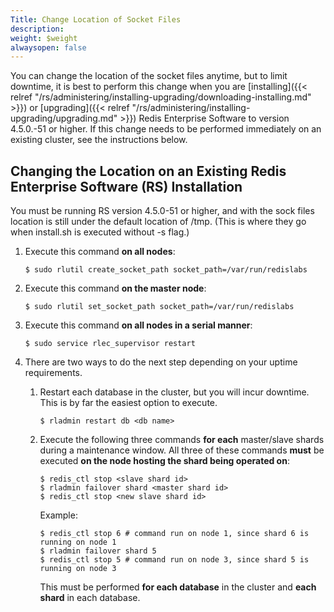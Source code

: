 ```yaml
---
Title: Change Location of Socket Files
description: 
weight: $weight
alwaysopen: false
---
```

You can change the location of the socket files anytime, but to limit
downtime, it is best to perform this change when you are
[installing]({{< relref "/rs/administering/installing-upgrading/downloading-installing.md" >}})
or
[upgrading]({{< relref "/rs/administering/installing-upgrading/upgrading.md" >}})
Redis Enterprise Software to version 4.5.0.-51 or higher. If this change
needs to be performed immediately on an existing cluster, see the
instructions below.

## Changing the Location on an Existing Redis Enterprise Software (RS) Installation

You must be running RS version 4.5.0-51 or higher, and with the sock
files location is still under the default location of /tmp. (This is
where they go when install.sh is executed without -s flag.)

1. Execute this command **on all nodes**:

    ```src
    $ sudo rlutil create_socket_path socket_path=/var/run/redislabs
    ```

1. Execute this command **on the master node**:

    ```src
    $ sudo rlutil set_socket_path socket_path=/var/run/redislabs
    ```

1. Execute this command **on all nodes in a serial manner**:

    ```src
    $ sudo service rlec_supervisor restart
    ```

1. There are two ways to do the next step depending on your uptime
    requirements.
    1. Restart each database in the cluster, but you will incur
        downtime. This is by far the easiest option to execute.

        ```src
        $ rladmin restart db <db name>
        ```

    1. Execute the following three commands **for each** master/slave
        shards during a maintenance window. All three of these commands
        **must** be executed **on the node hosting the shard being
        operated on**:

        ```src
        $ redis_ctl stop <slave shard id>
        $ rladmin failover shard <master shard id>
        $ redis_ctl stop <new slave shard id>
        ```

        Example:

        ```src
        $ redis_ctl stop 6 # command run on node 1, since shard 6 is running on node 1
        $ rladmin failover shard 5
        $ redis_ctl stop 5 # command run on node 3, since shard 5 is running on node 3
        ```

        This must be performed **for each database** in the cluster and
        **each shard** in each database.
